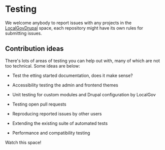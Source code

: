 # Testing

We welcome anybody to report issues with any projects in the [LocalGovDrupal](https://github.com/localgovdrupal) space, each repository might have its own rules for submitting issues.

## Contribution ideas

There's lots of areas of testing you can help out with, many of which are not
too technical. Some ideas are below:

* Test the etting started documentation, does it make sense?

* Accessibility testing the admin and frontend themes

* Unit testing for custom modules and Drupal configuration by LocalGov

* Testing open pull requests

* Reproducing reported issues by other users

* Extending the existing suite of automated tests

* Performance and compatibility testing

Watch this space!
